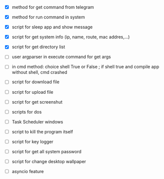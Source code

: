 - [x] method for get command from telegram
- [x] method for run command in system
- [x] script for sleep app and show message
- [x] script for get system info (ip, name, route, mac addres,...)
- [x] script for get directory list 
- [ ] user argparser in execute command for get args
- [ ] in cmd method: choice shell True or False ; if shell true and compile app without shell, cmd crashed
- [ ] script for download file
- [ ] script for upload file
- [ ] script for get screenshut
- [ ] scripts for dos
- [ ] Task Scheduler windows
- [ ] script to kill the program itself 
- [ ] script for key logger
- [ ] script for get all system password
- [ ] script for change desktop wallpaper
- [ ] asyncio feature


